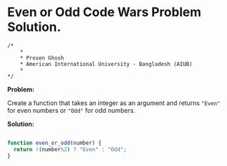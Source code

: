 # Even or Odd Code Wars Problem Solution.

```
/*
    *
    * Prosen Ghosh
    * American International University - Bangladesh (AIUB)
    *
*/
```

**Problem:**

Create a function that takes an integer as an argument and returns `"Even"` for even numbers or `"Odd"` for odd numbers.

**Solution:**

```javascript

function even_or_odd(number) {
  return !(number%2) ? "Even" : "Odd";
}

```
